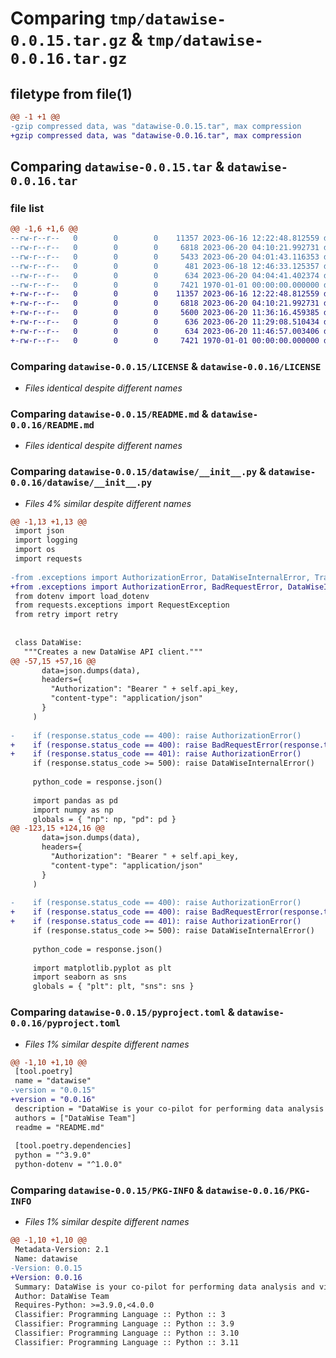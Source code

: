 # Comparing `tmp/datawise-0.0.15.tar.gz` & `tmp/datawise-0.0.16.tar.gz`

## filetype from file(1)

```diff
@@ -1 +1 @@
-gzip compressed data, was "datawise-0.0.15.tar", max compression
+gzip compressed data, was "datawise-0.0.16.tar", max compression
```

## Comparing `datawise-0.0.15.tar` & `datawise-0.0.16.tar`

### file list

```diff
@@ -1,6 +1,6 @@
--rw-r--r--   0        0        0    11357 2023-06-16 12:22:48.812559 datawise-0.0.15/LICENSE
--rw-r--r--   0        0        0     6818 2023-06-20 04:10:21.992731 datawise-0.0.15/README.md
--rw-r--r--   0        0        0     5433 2023-06-20 04:01:43.116353 datawise-0.0.15/datawise/__init__.py
--rw-r--r--   0        0        0      481 2023-06-18 12:46:33.125357 datawise-0.0.15/datawise/exceptions.py
--rw-r--r--   0        0        0      634 2023-06-20 04:04:41.402374 datawise-0.0.15/pyproject.toml
--rw-r--r--   0        0        0     7421 1970-01-01 00:00:00.000000 datawise-0.0.15/PKG-INFO
+-rw-r--r--   0        0        0    11357 2023-06-16 12:22:48.812559 datawise-0.0.16/LICENSE
+-rw-r--r--   0        0        0     6818 2023-06-20 04:10:21.992731 datawise-0.0.16/README.md
+-rw-r--r--   0        0        0     5600 2023-06-20 11:36:16.459385 datawise-0.0.16/datawise/__init__.py
+-rw-r--r--   0        0        0      636 2023-06-20 11:29:08.510434 datawise-0.0.16/datawise/exceptions.py
+-rw-r--r--   0        0        0      634 2023-06-20 11:46:57.003406 datawise-0.0.16/pyproject.toml
+-rw-r--r--   0        0        0     7421 1970-01-01 00:00:00.000000 datawise-0.0.16/PKG-INFO
```

### Comparing `datawise-0.0.15/LICENSE` & `datawise-0.0.16/LICENSE`

 * *Files identical despite different names*

### Comparing `datawise-0.0.15/README.md` & `datawise-0.0.16/README.md`

 * *Files identical despite different names*

### Comparing `datawise-0.0.15/datawise/__init__.py` & `datawise-0.0.16/datawise/__init__.py`

 * *Files 4% similar despite different names*

```diff
@@ -1,13 +1,13 @@
 import json
 import logging
 import os
 import requests
 
-from .exceptions import AuthorizationError, DataWiseInternalError, TranslationError
+from .exceptions import AuthorizationError, BadRequestError, DataWiseInternalError, TranslationError
 from dotenv import load_dotenv
 from requests.exceptions import RequestException
 from retry import retry
 
 
 class DataWise:
   """Creates a new DataWise API client."""
@@ -57,15 +57,16 @@
       data=json.dumps(data), 
       headers={
         "Authorization": "Bearer " + self.api_key,
         "content-type": "application/json"
       }
     )
 
-    if (response.status_code == 400): raise AuthorizationError()
+    if (response.status_code == 400): raise BadRequestError(response.text)
+    if (response.status_code == 401): raise AuthorizationError()
     if (response.status_code >= 500): raise DataWiseInternalError()
 
     python_code = response.json()
 
     import pandas as pd
     import numpy as np
     globals = { "np": np, "pd": pd }
@@ -123,15 +124,16 @@
       data=json.dumps(data), 
       headers={
         "Authorization": "Bearer " + self.api_key,
         "content-type": "application/json"
       }
     )
 
-    if (response.status_code == 400): raise AuthorizationError()
+    if (response.status_code == 400): raise BadRequestError(response.text)
+    if (response.status_code == 401): raise AuthorizationError()
     if (response.status_code >= 500): raise DataWiseInternalError()
 
     python_code = response.json()
 
     import matplotlib.pyplot as plt
     import seaborn as sns
     globals = { "plt": plt, "sns": sns }
```

### Comparing `datawise-0.0.15/pyproject.toml` & `datawise-0.0.16/pyproject.toml`

 * *Files 1% similar despite different names*

```diff
@@ -1,10 +1,10 @@
 [tool.poetry]
 name = "datawise"
-version = "0.0.15"
+version = "0.0.16"
 description = "DataWise is your co-pilot for performing data analysis and visualization in Python."
 authors = ["DataWise Team"]
 readme = "README.md"
 
 [tool.poetry.dependencies]
 python = "^3.9.0"
 python-dotenv = "^1.0.0"
```

### Comparing `datawise-0.0.15/PKG-INFO` & `datawise-0.0.16/PKG-INFO`

 * *Files 1% similar despite different names*

```diff
@@ -1,10 +1,10 @@
 Metadata-Version: 2.1
 Name: datawise
-Version: 0.0.15
+Version: 0.0.16
 Summary: DataWise is your co-pilot for performing data analysis and visualization in Python.
 Author: DataWise Team
 Requires-Python: >=3.9.0,<4.0.0
 Classifier: Programming Language :: Python :: 3
 Classifier: Programming Language :: Python :: 3.9
 Classifier: Programming Language :: Python :: 3.10
 Classifier: Programming Language :: Python :: 3.11
```

